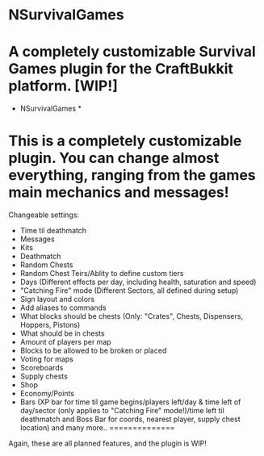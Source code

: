 NSurvivalGames
==============

A completely customizable Survival Games plugin for the CraftBukkit platform. [WIP!]
==============


* NSurvivalGames *

This is a completely customizable plugin. You can change almost everything, ranging from the games main mechanics and messages!
==============

Changeable settings:

* Time til deathmatch
* Messages
* Kits
* Deathmatch
* Random Chests
* Random Chest Teirs/Ablity to define custom tiers
* Days (Different effects per day, including health, saturation and speed)
* "Catching Fire" mode (Different Sectors, all defined during setup)
* Sign layout and colors
* Add aliases to commands
* What blocks should be chests (Only: "Crates", Chests, Dispensers, Hoppers, Pistons)
* What should be in chests
* Amount of players per map
* Blocks to be allowed to be broken or placed
* Voting for maps
* Scoreboards
* Supply chests
* Shop
* Economy/Points
* Bars (XP bar for time til game begins/players left/day & time left of day/sector (only applies to "Catching Fire" mode!)/time left til deathmatch and Boss Bar for coords, nearest player, supply chest location)
 and many more..
==============

Again, these are all planned features, and the plugin is WIP!
